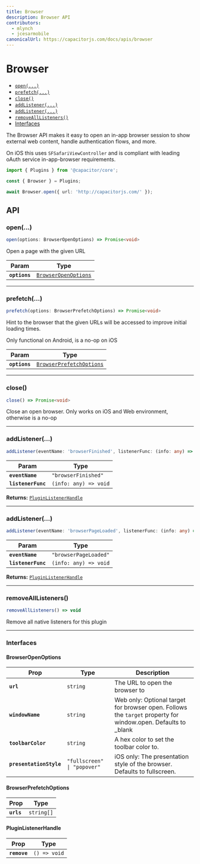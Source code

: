 ```yaml
---
title: Browser
description: Browser API
contributors:
  - mlynch
  - jcesarmobile
canonicalUrl: https://capacitorjs.com/docs/apis/browser
---
```


<plugin-platforms platforms="pwa,ios,android"></plugin-platforms>

# Browser

<docgen-index>

- [`open(...)`](#open)
- [`prefetch(...)`](#prefetch)
- [`close()`](#close)
- [`addListener(...)`](#addlistener)
- [`addListener(...)`](#addlistener)
- [`removeAllListeners()`](#removealllisteners)
- [Interfaces](#interfaces)

</docgen-index>

The Browser API makes it easy to open an in-app browser session to show external web content,
handle authentication flows, and more.

On iOS this uses `SFSafariViewController` and is compliant with leading oAuth service in-app-browser requirements.

```typescript
import { Plugins } from '@capacitor/core';

const { Browser } = Plugins;

await Browser.open({ url: 'http://capacitorjs.com/' });
```

## API

<docgen-api>
<!--Update the source file JSDoc comments and rerun docgen to update the docs below-->

### open(...)

```typescript
open(options: BrowserOpenOptions) => Promise<void>
```

Open a page with the given URL

| Param         | Type                                                              |
| ------------- | ----------------------------------------------------------------- |
| **`options`** | <code><a href="#browseropenoptions">BrowserOpenOptions</a></code> |

---

### prefetch(...)

```typescript
prefetch(options: BrowserPrefetchOptions) => Promise<void>
```

Hint to the browser that the given URLs will be accessed
to improve initial loading times.

Only functional on Android, is a no-op on iOS

| Param         | Type                                                                      |
| ------------- | ------------------------------------------------------------------------- |
| **`options`** | <code><a href="#browserprefetchoptions">BrowserPrefetchOptions</a></code> |

---

### close()

```typescript
close() => Promise<void>
```

Close an open browser. Only works on iOS and Web environment, otherwise is a no-op

---

### addListener(...)

```typescript
addListener(eventName: 'browserFinished', listenerFunc: (info: any) => void) => PluginListenerHandle
```

| Param              | Type                                |
| ------------------ | ----------------------------------- |
| **`eventName`**    | <code>"browserFinished"</code>      |
| **`listenerFunc`** | <code>(info: any) =&gt; void</code> |

**Returns:** <code><a href="#pluginlistenerhandle">PluginListenerHandle</a></code>

---

### addListener(...)

```typescript
addListener(eventName: 'browserPageLoaded', listenerFunc: (info: any) => void) => PluginListenerHandle
```

| Param              | Type                                |
| ------------------ | ----------------------------------- |
| **`eventName`**    | <code>"browserPageLoaded"</code>    |
| **`listenerFunc`** | <code>(info: any) =&gt; void</code> |

**Returns:** <code><a href="#pluginlistenerhandle">PluginListenerHandle</a></code>

---

### removeAllListeners()

```typescript
removeAllListeners() => void
```

Remove all native listeners for this plugin

---

### Interfaces

#### BrowserOpenOptions

| Prop                    | Type                                   | Description                                                                                                    |
| ----------------------- | -------------------------------------- | -------------------------------------------------------------------------------------------------------------- |
| **`url`**               | <code>string</code>                    | The URL to open the browser to                                                                                 |
| **`windowName`**        | <code>string</code>                    | Web only: Optional target for browser open. Follows the `target` property for window.open. Defaults to \_blank |
| **`toolbarColor`**      | <code>string</code>                    | A hex color to set the toolbar color to.                                                                       |
| **`presentationStyle`** | <code>"fullscreen" \| "popover"</code> | iOS only: The presentation style of the browser. Defaults to fullscreen.                                       |

#### BrowserPrefetchOptions

| Prop       | Type                  |
| ---------- | --------------------- |
| **`urls`** | <code>string[]</code> |

#### PluginListenerHandle

| Prop         | Type                       |
| ------------ | -------------------------- |
| **`remove`** | <code>() =&gt; void</code> |

</docgen-api>
